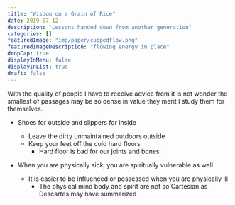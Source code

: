 ```yaml
---
title: "Wisdom on a Grain of Rice"
date: 2019-07-12
description: "Lessons handed down from another generation"
categories: []
featuredImage: "img/paper/cuppedflow.png"
featuredImageDescription: "flowing energy in place"
dropCap: true
displayInMenu: false
displayInList: true
draft: false
---
```


With the quality of people I have to receive advice from it is not wonder the smallest of passages may be so dense in value they merit I study them for themselves. <br>

- Shoes for outside and slippers for inside <br>  
    - Leave the dirty unmaintained outdoors outside <br>  
    - Keep your feet off the cold hard floors <br> 
        - Hard floor is bad for our joints and bones <br>  

- When you are physically sick, you are spiritually vulnerable as well <br> 
    - It is easier to be influenced or possessed when you are physically ill <br>
        - The physical mind body and spirit are not so Cartesian as Descartes may have summarized <br>